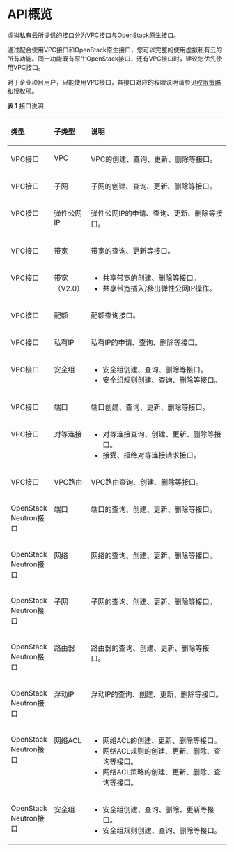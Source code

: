 # API概览<a name="zh-cn_topic_0173364207"></a>

虚拟私有云所提供的接口分为VPC接口与OpenStack原生接口。

通过配合使用VPC接口和OpenStack原生接口，您可以完整的使用虚拟私有云的所有功能。同一功能既有原生OpenStack接口，还有VPC接口时，建议您优先使用VPC接口。

对于企业项目用户，只能使用VPC接口，各接口对应的权限说明请参见[权限策略和授权项](权限策略和授权项.md)。

**表 1**  接口说明

<a name="te9c2c27af3ef410ca49687211136fc68"></a>
<table><thead align="left"><tr id="r3268e8c4605e4c56b76fed80d3d7179b"><th class="cellrowborder" valign="top" width="19.18%" id="mcps1.2.4.1.1"><p id="zh-cn_topic_0121588224_p487811268290"><a name="zh-cn_topic_0121588224_p487811268290"></a><a name="zh-cn_topic_0121588224_p487811268290"></a><strong id="a897e0013dd5c4147b76411fb246b5cbf"><a name="a897e0013dd5c4147b76411fb246b5cbf"></a><a name="a897e0013dd5c4147b76411fb246b5cbf"></a>类型</strong></p>
</th>
<th class="cellrowborder" valign="top" width="16.82%" id="mcps1.2.4.1.2"><p id="a4d42a930985f4adfba2e1b3b2f7c1e5c"><a name="a4d42a930985f4adfba2e1b3b2f7c1e5c"></a><a name="a4d42a930985f4adfba2e1b3b2f7c1e5c"></a><strong id="a59202d4115294047bf1b1c771c0c15b7"><a name="a59202d4115294047bf1b1c771c0c15b7"></a><a name="a59202d4115294047bf1b1c771c0c15b7"></a>子类型</strong></p>
</th>
<th class="cellrowborder" valign="top" width="64%" id="mcps1.2.4.1.3"><p id="a7db882c6ed8e41649d1e0dd885f2cb24"><a name="a7db882c6ed8e41649d1e0dd885f2cb24"></a><a name="a7db882c6ed8e41649d1e0dd885f2cb24"></a><strong id="zh-cn_topic_0121588224_b15203449370"><a name="zh-cn_topic_0121588224_b15203449370"></a><a name="zh-cn_topic_0121588224_b15203449370"></a>说明</strong></p>
</th>
</tr>
</thead>
<tbody><tr id="rd94c9e7d68744d848886418dcb53fbda"><td class="cellrowborder" valign="top" width="19.18%" headers="mcps1.2.4.1.1 "><p id="a4f6636d87d70493dbd6dac0bd57d6270"><a name="a4f6636d87d70493dbd6dac0bd57d6270"></a><a name="a4f6636d87d70493dbd6dac0bd57d6270"></a>VPC接口</p>
</td>
<td class="cellrowborder" valign="top" width="16.82%" headers="mcps1.2.4.1.2 "><p id="p1711832215426"><a name="p1711832215426"></a><a name="p1711832215426"></a>VPC</p>
</td>
<td class="cellrowborder" valign="top" width="64%" headers="mcps1.2.4.1.3 "><p id="p73450100260"><a name="p73450100260"></a><a name="p73450100260"></a>VPC的创建、查询、更新、删除等接口。</p>
</td>
</tr>
<tr id="r2604299b19044ff6af7fd4523d60ff65"><td class="cellrowborder" valign="top" width="19.18%" headers="mcps1.2.4.1.1 "><p id="p16731133115311"><a name="p16731133115311"></a><a name="p16731133115311"></a>VPC接口</p>
</td>
<td class="cellrowborder" valign="top" width="16.82%" headers="mcps1.2.4.1.2 "><p id="p7116152254218"><a name="p7116152254218"></a><a name="p7116152254218"></a>子网</p>
</td>
<td class="cellrowborder" valign="top" width="64%" headers="mcps1.2.4.1.3 "><p id="p1345191072617"><a name="p1345191072617"></a><a name="p1345191072617"></a>子网的创建、查询、更新、删除等接口。</p>
</td>
</tr>
<tr id="r17ca8f0b934b457db191fe04fbf3af42"><td class="cellrowborder" valign="top" width="19.18%" headers="mcps1.2.4.1.1 "><p id="p14725635135317"><a name="p14725635135317"></a><a name="p14725635135317"></a>VPC接口</p>
</td>
<td class="cellrowborder" valign="top" width="16.82%" headers="mcps1.2.4.1.2 "><p id="p156231184496"><a name="p156231184496"></a><a name="p156231184496"></a>弹性公网IP</p>
</td>
<td class="cellrowborder" valign="top" width="64%" headers="mcps1.2.4.1.3 "><p id="p18104638134916"><a name="p18104638134916"></a><a name="p18104638134916"></a>弹性公网IP的申请、查询、更新、删除等接口。</p>
</td>
</tr>
<tr id="rdb0b6d1fb04c4ba891d163308b28fdde"><td class="cellrowborder" valign="top" width="19.18%" headers="mcps1.2.4.1.1 "><p id="p12904162035316"><a name="p12904162035316"></a><a name="p12904162035316"></a>VPC接口</p>
</td>
<td class="cellrowborder" valign="top" width="16.82%" headers="mcps1.2.4.1.2 "><p id="p11657401016"><a name="p11657401016"></a><a name="p11657401016"></a>带宽</p>
</td>
<td class="cellrowborder" valign="top" width="64%" headers="mcps1.2.4.1.3 "><p id="p96141701010"><a name="p96141701010"></a><a name="p96141701010"></a>带宽的查询、更新等接口。</p>
</td>
</tr>
<tr id="row13156184812615"><td class="cellrowborder" valign="top" width="19.18%" headers="mcps1.2.4.1.1 "><p id="p12904162075319"><a name="p12904162075319"></a><a name="p12904162075319"></a>VPC接口</p>
</td>
<td class="cellrowborder" valign="top" width="16.82%" headers="mcps1.2.4.1.2 "><p id="p1109722204210"><a name="p1109722204210"></a><a name="p1109722204210"></a>带宽（V2.0）</p>
</td>
<td class="cellrowborder" valign="top" width="64%" headers="mcps1.2.4.1.3 "><a name="ul74921813024"></a><a name="ul74921813024"></a><ul id="ul74921813024"><li>共享带宽的创建、删除等接口。</li><li>共享带宽插入/移出弹性公网IP操作。</li></ul>
</td>
</tr>
<tr id="row81561948102618"><td class="cellrowborder" valign="top" width="19.18%" headers="mcps1.2.4.1.1 "><p id="p199041120105315"><a name="p199041120105315"></a><a name="p199041120105315"></a>VPC接口</p>
</td>
<td class="cellrowborder" valign="top" width="16.82%" headers="mcps1.2.4.1.2 "><p id="p7106132215425"><a name="p7106132215425"></a><a name="p7106132215425"></a>配额</p>
</td>
<td class="cellrowborder" valign="top" width="64%" headers="mcps1.2.4.1.3 "><p id="p1481210321626"><a name="p1481210321626"></a><a name="p1481210321626"></a>配额查询接口。</p>
</td>
</tr>
<tr id="row4156748122612"><td class="cellrowborder" valign="top" width="19.18%" headers="mcps1.2.4.1.1 "><p id="p190411208536"><a name="p190411208536"></a><a name="p190411208536"></a>VPC接口</p>
</td>
<td class="cellrowborder" valign="top" width="16.82%" headers="mcps1.2.4.1.2 "><p id="p69917222421"><a name="p69917222421"></a><a name="p69917222421"></a>私有IP</p>
</td>
<td class="cellrowborder" valign="top" width="64%" headers="mcps1.2.4.1.3 "><p id="p14232421943"><a name="p14232421943"></a><a name="p14232421943"></a>私有IP的申请、查询、删除等接口。</p>
</td>
</tr>
<tr id="row1515624817263"><td class="cellrowborder" valign="top" width="19.18%" headers="mcps1.2.4.1.1 "><p id="p1090482035314"><a name="p1090482035314"></a><a name="p1090482035314"></a>VPC接口</p>
</td>
<td class="cellrowborder" valign="top" width="16.82%" headers="mcps1.2.4.1.2 "><p id="p14978229427"><a name="p14978229427"></a><a name="p14978229427"></a>安全组</p>
</td>
<td class="cellrowborder" valign="top" width="64%" headers="mcps1.2.4.1.3 "><a name="ul1566113391077"></a><a name="ul1566113391077"></a><ul id="ul1566113391077"><li>安全组创建、查询、删除等接口。</li><li>安全组规则创建、查询、删除等接口。</li></ul>
</td>
</tr>
<tr id="row15179102714516"><td class="cellrowborder" valign="top" width="19.18%" headers="mcps1.2.4.1.1 "><p id="p317282010517"><a name="p317282010517"></a><a name="p317282010517"></a>VPC接口</p>
</td>
<td class="cellrowborder" valign="top" width="16.82%" headers="mcps1.2.4.1.2 "><p id="p09317384610"><a name="p09317384610"></a><a name="p09317384610"></a>端口</p>
</td>
<td class="cellrowborder" valign="top" width="64%" headers="mcps1.2.4.1.3 "><p id="p23226335812"><a name="p23226335812"></a><a name="p23226335812"></a>端口创建、查询、更新、删除等接口。</p>
</td>
</tr>
<tr id="rf96c4401effa42a7b2d356f84070b98d"><td class="cellrowborder" valign="top" width="19.18%" headers="mcps1.2.4.1.1 "><p id="p1994111517517"><a name="p1994111517517"></a><a name="p1994111517517"></a>VPC接口</p>
</td>
<td class="cellrowborder" valign="top" width="16.82%" headers="mcps1.2.4.1.2 "><p id="p169013114616"><a name="p169013114616"></a><a name="p169013114616"></a>对等连接</p>
</td>
<td class="cellrowborder" valign="top" width="64%" headers="mcps1.2.4.1.3 "><a name="ul8905105114294"></a><a name="ul8905105114294"></a><ul id="ul8905105114294"><li>对等连接查询、创建、更新、删除等接口。</li><li>接受、拒绝对等连接请求接口。</li></ul>
</td>
</tr>
<tr id="r3b08984b52674cfc82aa586eaecac189"><td class="cellrowborder" valign="top" width="19.18%" headers="mcps1.2.4.1.1 "><p id="p0941615259"><a name="p0941615259"></a><a name="p0941615259"></a>VPC接口</p>
</td>
<td class="cellrowborder" valign="top" width="16.82%" headers="mcps1.2.4.1.2 "><p id="p109083164612"><a name="p109083164612"></a><a name="p109083164612"></a>VPC路由</p>
</td>
<td class="cellrowborder" valign="top" width="64%" headers="mcps1.2.4.1.3 "><p id="p732941010260"><a name="p732941010260"></a><a name="p732941010260"></a>VPC路由查询、创建、删除等接口。</p>
</td>
</tr>
<tr id="rccad5501787d4e4f81d9f8dbd1e47c20"><td class="cellrowborder" valign="top" width="19.18%" headers="mcps1.2.4.1.1 "><p id="a774fff5f4ccd40c4b3c74cc2ab894056"><a name="a774fff5f4ccd40c4b3c74cc2ab894056"></a><a name="a774fff5f4ccd40c4b3c74cc2ab894056"></a>OpenStack Neutron接口</p>
</td>
<td class="cellrowborder" valign="top" width="16.82%" headers="mcps1.2.4.1.2 "><p id="p386430466"><a name="p386430466"></a><a name="p386430466"></a>端口</p>
</td>
<td class="cellrowborder" valign="top" width="64%" headers="mcps1.2.4.1.3 "><p id="p15578141203420"><a name="p15578141203420"></a><a name="p15578141203420"></a>端口的查询、创建、更新、删除等接口。</p>
</td>
</tr>
<tr id="row24921665291"><td class="cellrowborder" valign="top" width="19.18%" headers="mcps1.2.4.1.1 "><p id="p844712442361"><a name="p844712442361"></a><a name="p844712442361"></a>OpenStack Neutron接口</p>
</td>
<td class="cellrowborder" valign="top" width="16.82%" headers="mcps1.2.4.1.2 "><p id="p885163134617"><a name="p885163134617"></a><a name="p885163134617"></a>网络</p>
</td>
<td class="cellrowborder" valign="top" width="64%" headers="mcps1.2.4.1.3 "><p id="p10577512153412"><a name="p10577512153412"></a><a name="p10577512153412"></a>网络的查询、创建、更新、删除等接口。</p>
</td>
</tr>
<tr id="row8574134782719"><td class="cellrowborder" valign="top" width="19.18%" headers="mcps1.2.4.1.1 "><p id="p74661155123820"><a name="p74661155123820"></a><a name="p74661155123820"></a>OpenStack Neutron接口</p>
</td>
<td class="cellrowborder" valign="top" width="16.82%" headers="mcps1.2.4.1.2 "><p id="p168453194610"><a name="p168453194610"></a><a name="p168453194610"></a>子网</p>
</td>
<td class="cellrowborder" valign="top" width="64%" headers="mcps1.2.4.1.3 "><p id="p15576151263411"><a name="p15576151263411"></a><a name="p15576151263411"></a>子网的查询、创建、更新、删除等接口。</p>
</td>
</tr>
<tr id="row185741475274"><td class="cellrowborder" valign="top" width="19.18%" headers="mcps1.2.4.1.1 "><p id="p2971949173613"><a name="p2971949173613"></a><a name="p2971949173613"></a>OpenStack Neutron接口</p>
</td>
<td class="cellrowborder" valign="top" width="16.82%" headers="mcps1.2.4.1.2 "><p id="p6824312469"><a name="p6824312469"></a><a name="p6824312469"></a>路由器</p>
</td>
<td class="cellrowborder" valign="top" width="64%" headers="mcps1.2.4.1.3 "><p id="p205741012183413"><a name="p205741012183413"></a><a name="p205741012183413"></a>路由器的查询、创建、更新、删除等接口。</p>
</td>
</tr>
<tr id="row857418479278"><td class="cellrowborder" valign="top" width="19.18%" headers="mcps1.2.4.1.1 "><p id="p207591550183610"><a name="p207591550183610"></a><a name="p207591550183610"></a>OpenStack Neutron接口</p>
</td>
<td class="cellrowborder" valign="top" width="16.82%" headers="mcps1.2.4.1.2 "><p id="p1480933469"><a name="p1480933469"></a><a name="p1480933469"></a>浮动IP</p>
</td>
<td class="cellrowborder" valign="top" width="64%" headers="mcps1.2.4.1.3 "><p id="p8573612133411"><a name="p8573612133411"></a><a name="p8573612133411"></a>浮动IP的查询、创建、更新、删除等接口。</p>
</td>
</tr>
<tr id="row4735122842911"><td class="cellrowborder" valign="top" width="19.18%" headers="mcps1.2.4.1.1 "><p id="p1314417262396"><a name="p1314417262396"></a><a name="p1314417262396"></a>OpenStack Neutron接口</p>
</td>
<td class="cellrowborder" valign="top" width="16.82%" headers="mcps1.2.4.1.2 "><p id="p38013314461"><a name="p38013314461"></a><a name="p38013314461"></a>网络ACL</p>
</td>
<td class="cellrowborder" valign="top" width="64%" headers="mcps1.2.4.1.3 "><a name="ul161021536144811"></a><a name="ul161021536144811"></a><ul id="ul161021536144811"><li>网络ACL的创建、更新、删除等接口。</li><li>网络ACL规则的创建、更新、删除、查询等接口。</li><li>网络ACL策略的创建、更新、删除、查询等接口。</li></ul>
</td>
</tr>
<tr id="row5574124712717"><td class="cellrowborder" valign="top" width="19.18%" headers="mcps1.2.4.1.1 "><p id="p10579102918396"><a name="p10579102918396"></a><a name="p10579102918396"></a>OpenStack Neutron接口</p>
</td>
<td class="cellrowborder" valign="top" width="16.82%" headers="mcps1.2.4.1.2 "><p id="p1077193104617"><a name="p1077193104617"></a><a name="p1077193104617"></a>安全组</p>
</td>
<td class="cellrowborder" valign="top" width="64%" headers="mcps1.2.4.1.3 "><a name="ul1064148164919"></a><a name="ul1064148164919"></a><ul id="ul1064148164919"><li>安全组创建、查询、删除、更新等接口。</li><li>安全组规则创建、查询、删除等接口。</li></ul>
</td>
</tr>
</tbody>
</table>

